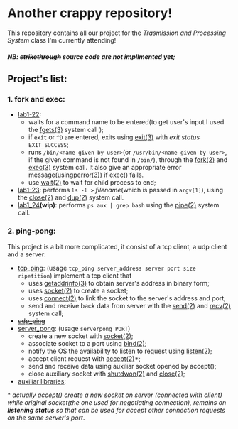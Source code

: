 # Another crappy repository!
This repository contains all our project for the *Trasmission and Processing System* class I'm currently attending!
##### **NB**: ~~strikethrough~~ source code are not impllmented yet;

## Project's list:
### 1. fork and exec:
   - [lab1-22](forknexec/lab1_22.c):
     - waits for a command name to be entered(to get user's input I used the [fgets(3)](http://man7.org/linux/man-pages/man3/gets.3.html) system call );
     - if `exit` or `^D` are entered, exits using [exit(3)](http://man7.org/linux/man-pages/man3/exit.3.html) with *exit status* `EXIT_SUCCESS`;
     - runs `/bin/<name given by user>`(or `/usr/bin/<name given by user>`, if the given command is not found in `/bin/`), through the [fork(2)](http://man7.org/linux/man-pages/man2/fork.2.html) and [exec(3)](http://man7.org/linux/man-pages/man3/exec.3.html) system call. It also give an appropriate error message(using[perror(3)](http://man7.org/linux/man-pages/man3/perror.3.html)) if exec() fails.
     - use [wait(2)](http://man7.org/linux/man-pages/man2/waitpid.2.html) to wait for child process to end;
   - [lab1-23](forknexec/lab1_23.c): performs `ls -l >` *filename*(which is passed in `argv[1]`), using the [close(2)](http://man7.org/linux/man-pages/man2/close.2.html) and [dup(2)](http://man7.org/linux/man-pages/man2/dup.2.html) system call.
   - [lab1_24](forknexec/lab1_24.c)**(wip)**: performs `ps aux | grep bash` using the [pipe(2)](http://man7.org/linux/man-pages/man2/pipe.2.html) system call. 

### 2. ping-pong:
This project is a bit more complicated, it consist of a tcp client, a udp client and a server:
- [tcp_ping](pingpong/tcp_ping/tcp_ping.c): (usage `tcp_ping server_address server port size ripetition`)
   implement a tcp client that 
   - uses [getaddrinfo(3)](http://man7.org/linux/man-pages/man3/getaddrinfo.3.html) to obtain server's address in binary form;
   - uses [socket(2)](http://man7.org/linux/man-pages/man2/socket.2.html) to create a socket; 
   - uses [connect(2)](http://man7.org/linux/man-pages/man2/connect.2.html) to link the socket to the server's address and port;
   - send and receive back data from server with the [send(2)](http://man7.org/linux/man-pages/man2/send.2.html) and [recv(2)](http://man7.org/linustrikex/man-pages/man2/recv.2.html) system call;
- ~~[udp_ping](pingpong/udp_ping/udp_ping.c)~~
- [server_pong](pingpong/pongserver/pongserver.c): (usage `serverpong PORT`)
   - create a new socket with [socket(2)](http://man7.org/linux/man-pages/man2/socket.2.html);
   - associate socket to a port using [bind(2)](http://man7.org/linux/man-pages/man2/bind.2.html);
   - notify the OS the availability to listen to request using [listen(2)](http://man7.org/linux/man-pages/man2/listen.2.html);
   - accept client request with [accept(2)](http://man7.org/linux/man-pages/man2/accept.2.html)*;
   - send and receive data using auxiliar socket opened by accept();
   - close auxiliary socket with [shutdwon(2)](http://man7.org/linux/man-pages/man2/shutdown.2.html) and [close(2)](http://man7.org/linux/man-pages/man2/close.2.html);
- [auxiliar libraries](pingpong/pingpong_lib);


\* *actually accept() create a new socket on server (connected with client) while original socket(the one used for negotiating connection), remains on **listening status** so that can be used for accept other connection requests on the same server's port*.

